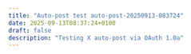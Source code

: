 ```yaml
---
title: "Auto-post test auto-post-20250913-083724"
date: 2025-09-13T08:37:24+0100
draft: false
description: "Testing X auto-post via OAuth 1.0a"
---
```

